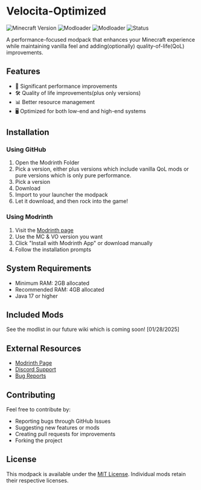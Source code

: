 # Velocita-Optimized

![Minecraft Version](https://img.shields.io/badge/Minecraft-+1.20-green)
![Modloader](https://img.shields.io/badge/Modloader-Fabric-blue)
![Modloader](https://img.shields.io/badge/Modloader-NeoForge-orange)
![Status](https://img.shields.io/badge/Status-Active-success)

A performance-focused modpack that enhances your Minecraft experience while maintaining vanilla feel and adding(optionally) quality-of-life(QoL) improvements.

## Features

- 🚀 Significant performance improvements
- 🛠️ Quality of life improvements(plus only versions)
- 📊 Better resource management
- 🖥️ Optimized for both low-end and high-end systems

## Installation

### Using GitHub

1. Open the Modrinth Folder
2. Pick a version, either plus versions which include vanilla QoL mods or pure versions which is only pure performance.
3. Pick a version
4. Download
5. Import to your launcher the modpack
6. Let it download, and then rock into the game!

### Using Modrinth

1. Visit the [Modrinth page](https://modrinth.com/modpack/velocita-optimized)
2. Use the MC & VO version you want
3. Click "Install with Modrinth App" or download manually
4. Follow the installation prompts

## System Requirements

- Minimum RAM: 2GB allocated
- Recommended RAM: 4GB allocated
- Java 17 or higher

## Included Mods

See the modlist in our future wiki which is coming soon! [01/28/2025]

## External Resources

- [Modrinth Page](https://modrinth.com/modpack/velocita-optimized)
- [Discord Support](https://discord.com/invite/evhMuYeSYJ)
- [Bug Reports](https://github.com/JotaRYT/Velocita-Optimized/issues)

## Contributing

Feel free to contribute by:

- Reporting bugs through GitHub Issues
- Suggesting new features or mods
- Creating pull requests for improvements
- Forking the project

## License

This modpack is available under the [MIT License](LICENSE). Individual mods retain their respective licenses.
